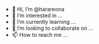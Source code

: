 - 👋 Hi, I’m @harareona
- 👀 I’m interested in ...
- 🌱 I’m currently learning ...
- 💞️ I’m looking to collaborate on ...
- 📫 How to reach me ...

<!---
harareona/harareona is a ✨ special ✨ repository because its `README.md` (this file) appears on your GitHub profile.
You can click the Preview link to take a look at your changes.
--->

